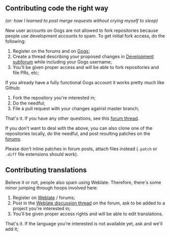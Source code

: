 ## Contributing code the right way 

*(or: how I learned to post merge requests without crying myself to sleep)*

New user accounts on Gogs are not allowed to fork repositories because people 
use development accounts to spam. To get initial fork access, do the following:

1. Register on the forums and on [Gogs](https://git.tt-rss.org);
2. Create a thread describing your proposed changes in [Development subforum](https://community.tt-rss.org/c/tiny-tiny-rss/development) 
while including your Gogs username;
3. You'll be given proper access and will be able to fork repositories and file PRs, etc;

If you already have a fully functional Gogs account it works pretty much like Github:

1. Fork the repository you're interested in;
2. Do the needful;
3. File a pull request with your changes against master branch;

That's it. If you have any other questions, see this [forum thread](https://discourse.tt-rss.org/t/how-to-contribute-code-via-pull-requests-on-git-tt-rss-org/1850).

If you don't want to deal with the above, you can also clone one of the repositories 
locally, do the needful, and post resulting patches on the [forums](https://community.tt-rss.org/c/tiny-tiny-rss/development). 

Please don't inline patches in forum posts, attach files instead (``.patch`` or ``.diff`` file 
extensions should work).

## Contributing translations

Believe it or not, people also spam using Weblate. Therefore, there's some minor 
jumping through hoops involved here:

1. Register on [Weblate](https://weblate.tt-rss.org/) / forums;
2. Post in the [Weblate discussion thread](https://community.tt-rss.org/t/easier-translations-with-weblate/1680) on the forum, ask to be added to a project 
you're interested in;
3. You'll be given proper access rights and will be able to edit translations. 

That's it. If the language you're interested is not available yet, ask and we'll add it;
